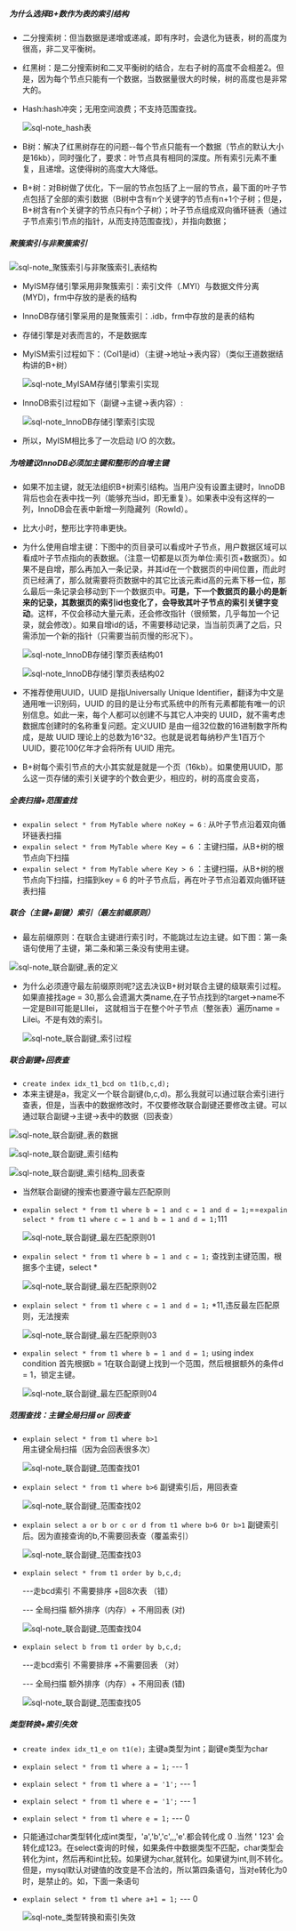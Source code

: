 ##### 为什么选择B+数作为表的索引结构

- 二分搜索树：但当数据是递增或递减，即有序时，会退化为链表，树的高度为很高，非二叉平衡树。

- 红黑树：是二分搜索树和二叉平衡树的结合，左右子树的高度不会相差2。但是，因为每个节点只能有一个数据，当数据量很大的时候，树的高度也是非常大的。

- Hash:hash冲突；无用空间浪费；不支持范围查找。

  ![sql-note_hash表](https://raw.githubusercontent.com/ZYNORl/cloud-note/main/picture/sql-note_hash表.jpg)

- B树：解决了红黑树存在的问题--每个节点只能有一个数据（节点的默认大小是16kb），同时强化了，要求：叶节点具有相同的深度。所有索引元素不重复，且递增。这使得树的高度大大降低。

- B+树：对B树做了优化，下一层的节点包括了上一层的节点，最下面的叶子节点包括了全部的索引数据（B树中含有n个关键字的节点有n+1个子树；但是，B+树含有n个关键字的节点只有n个子树）；叶子节点组成双向循环链表（通过子节点索引节点的指针，从而支持范围查找），并指向数据；

##### 聚簇索引与非聚簇索引

![sql-note_聚簇索引与非聚簇索引_表结构](https://raw.githubusercontent.com/ZYNORl/cloud-note/main/picture/sql-note_聚簇索引与非聚簇索引_表结构.jpg)

- MyISM存储引擎采用非聚簇索引：索引文件（.MYI）与数据文件分离(MYD)，frm中存放的是表的结构

- InnoDB存储引擎采用的是聚簇索引：.idb，frm中存放的是表的结构

- 存储引擎是对表而言的，不是数据库

- MyISM索引过程如下：（Col1是id）（主键->地址->表内容）（类似王道数据结构讲的B+树）

  ![sql-note_MyISAM存储引擎索引实现](https://raw.githubusercontent.com/ZYNORl/cloud-note/main/picture/sql-note_MyISAM存储引擎索引实现.jpg)

- InnoDB索引过程如下（副键->主键->表内容）:

  ![sql-note_InnoDB存储引擎索引实现](https://raw.githubusercontent.com/ZYNORl/cloud-note/main/picture/sql-note_InnoDB存储引擎索引实现.jpg)

- 所以，MyISM相比多了一次启动 I/O 的次数。

##### 为啥建议InnoDB必须加主键和整形的自增主键

- 如果不加主键，就无法组织B+树索引结构。当用户没有设置主键时，InnoDB背后也会在表中找一列（能够充当id，即无重复）。如果表中没有这样的一列，InnoDB会在表中新增一列隐藏列（RowId）。

- 比大小时，整形比字符串更快。

- 为什么使用自增主键：下图中的页目录可以看成叶子节点，用户数据区域可以看成叶子节点指向的表数据。（注意一切都是以页为单位:索引页+数据页）。如果不是自增，那么再加入一条记录，并其id在一个数据页的中间位置，而此时页已经满了，那么就需要将页数据中的其它比该元素id高的元素下移一位，那么最后一条记录会移动到下一个数据页中。**可是，下一个数据页的最小的是新来的记录，其数据页的索引id也变化了，会导致其叶子节点的索引关键字变动**。这样，不仅会移动大量元素，还会修改指针（很频繁，几乎每加一个记录，就会修改）。如果自增id的话，不需要移动记录，当当前页满了之后，只需添加一个新的指针（只需要当前页慢的形况下）。

  ![sql-note_InnoDB存储引擎页表结构01](https://raw.githubusercontent.com/ZYNORl/cloud-note/main/picture/sql-note_InnoDB存储引擎页表结构01.jpg)

  ![sql-note_InnoDB存储引擎页表结构02](https://raw.githubusercontent.com/ZYNORl/cloud-note/main/picture/sql-note_InnoDB存储引擎页表结构02.png)

- 不推荐使用UUID，UUID 是指Universally Unique Identifier，翻译为中文是通用唯一识别码，UUID 的目的是让分布式系统中的所有元素都能有唯一的识别信息。如此一来，每个人都可以创建不与其它人冲突的 UUID，就不需考虑数据库创建时的名称重复问题。定义UUID 是由一组32位数的16进制数字所构成，是故 UUID 理论上的总数为16^32。也就是说若每纳秒产生1百万个 UUID，要花100亿年才会将所有 UUID 用完。

-   B+树每个索引节点的大小其实就是就是一个页（16kb）。如果使用UUID，那么这一页存储的索引关键字的个数会更少，相应的，树的高度会变高，

##### 全表扫描+范围查找

- `expalin select * from MyTable where noKey = 6` : 从叶子节点沿着双向循环链表扫描
- `expalin select * from MyTable where Key = 6`  ：主键扫描，从B+树的根节点向下扫描
- `expalin select * from MyTable where Key > 6`  ：主键扫描，从B+树的根节点向下扫描，扫描到key = 6 的叶子节点后，再在叶子节点沿着双向循环链表扫描

##### 联合（主键+副键）索引（最左前缀原则）

- 最左前缀原则：在联合主键进行索引时，不能跳过左边主键。如下图：第一条语句使用了主键，第二条和第三条没有使用主键。

![sql-note_联合副键_表的定义](https://raw.githubusercontent.com/ZYNORl/cloud-note/main/picture/sql-note_联合副键_表的定义.jpg)

- 为什么必须遵守最左前缀原则呢?这去决议B+树对联合主键的级联索引过程。如果直接找age = 30,那么会遗漏大类name,在子节点找到的target->name不一定是Bill可能是LIlei， 这就相当于在整个叶子节点（整张表）遍历name = Lilei。不是有效的索引。

  ![sql-note_联合副键_索引过程](https://raw.githubusercontent.com/ZYNORl/cloud-note/main/picture/sql-note_联合副键_索引过程.jpg)

##### 联合副键+回表查

- `create index idx_t1_bcd on t1(b,c,d);`
- 本来主键是a，我定义一个联合副键(b,c,d)。那么我就可以通过联合索引进行查表，但是，当表中的数据修改时，不仅要修改联合副键还要修改主键。可以通过联合副键->主键->表中的数据（回表查）

![sql-note_联合副键_表的数据](https://raw.githubusercontent.com/ZYNORl/cloud-note/main/picture/sql-note_联合副键_表的数据.jpg)

![sql-note_联合副键_索引结构](https://raw.githubusercontent.com/ZYNORl/cloud-note/main/picture/sql-note_联合副键_索引结构.jpg)

![sql-note_联合副键_索引结构_回表查](https://raw.githubusercontent.com/ZYNORl/cloud-note/main/picture/sql-note_联合副键_索引结构_回表查.jpg)

- 当然联合副键的搜索也要遵守最左匹配原则

- `expalin select * from t1 where b = 1 and c = 1 and d = 1;`==`expalin select * from t1 where c = 1 and b = 1 and d = 1;`111

  ![sql-note_联合副键_最左匹配原则01](https://raw.githubusercontent.com/ZYNORl/cloud-note/main/picture/sql-note_联合副键_最左匹配原则01.jpg)

- `expalin select * from t1 where b = 1 and c = 1;` 查找到主键范围，根据多个主键，select *

  ![sql-note_联合副键_最左匹配原则02](https://raw.githubusercontent.com/ZYNORl/cloud-note/main/picture/sql-note_联合副键_最左匹配原则02.jpg)

- `explain select * from t1 where c = 1 and d = 1;` *11,违反最左匹配原则，无法搜索

  ![sql-note_联合副键_最左匹配原则03](https://raw.githubusercontent.com/ZYNORl/cloud-note/main/picture/sql-note_联合副键_最左匹配原则03.jpg)

- `expalin select * from t1 where b = 1 and d = 1;` using index condition 首先根据b  = 1在联合副键上找到一个范围，然后根据额外的条件d = 1，锁定主键。

  ![sql-note_联合副键_最左匹配原则04](https://raw.githubusercontent.com/ZYNORl/cloud-note/main/picture/sql-note_联合副键_最左匹配原则04.jpg)

##### 范围查找：主键全局扫描 or 回表查

- `explain select * from t1 where b>1`  用主键全局扫描（因为会回表很多次）

  ![sql-note_联合副键_范围查找01](https://raw.githubusercontent.com/ZYNORl/cloud-note/main/picture/sql-note_联合副键_范围查找01.jpg)

- `explain select * from t1 where b>6`  副键索引后，用回表查

  ![sql-note_联合副键_范围查找02](https://raw.githubusercontent.com/ZYNORl/cloud-note/main/picture/sql-note_联合副键_范围查找02.jpg)

- `explain select a or b or c or d from t1 where b>6 0r b>1`   副键索引后。因为直接查询的b,不需要回表查（覆盖索引）

  ![sql-note_联合副键_范围查找03](https://raw.githubusercontent.com/ZYNORl/cloud-note/main/picture/sql-note_联合副键_范围查找03.jpg)

- `explain select * from t1 order by b,c,d;` 

  ---走bcd索引 不需要排序  +回8次表 （错）

  --- 全局扫描  额外排序（内存）+ 不用回表  (对)

  ![sql-note_联合副键_范围查找04](https://raw.githubusercontent.com/ZYNORl/cloud-note/main/picture/sql-note_联合副键_范围查找04.jpg)

- `explain select b from t1 order by b,c,d;` 

  ---走bcd索引 不需要排序  +不需要回表 （对）

  --- 全局扫描  额外排序（内存）+ 不用回表  (错)

  ![sql-note_联合副键_范围查找05](https://raw.githubusercontent.com/ZYNORl/cloud-note/main/picture/sql-note_联合副键_范围查找05.jpg)

##### 类型转换+索引失效

- `create index idx_t1_e on t1(e);`  主键a类型为int；副键e类型为char

- `explain select * from t1 where a = 1;` --- 1

- `explain select * from t1 where a = '1';` --- 1

- `explain select * from t1 where e = '1';` --- 1

- `explain select * from t1 where e = 1;` --- 0

- 只能通过char类型转化成int类型，'a','b','c',,,'e'.都会转化成 0 .当然 ' 123' 会转化成123。在select查询的时候，如果条件中数据类型不匹配，char类型会转化为int，然后再和int比较。如果键为char,就转化。如果键为int,则不转化。但是，mysql默认对键值的改变是不合法的，所以第四条语句，当对e转化为0时，是禁止的。如，下面一条语句

- `explain select * from t1 where a+1 = 1;` --- 0

  ![sql-note_类型转换和索引失效](https://raw.githubusercontent.com/ZYNORl/cloud-note/main/picture/sql-note_类型转换和索引失效.jpg)

